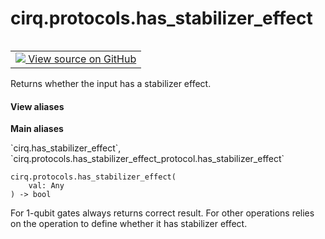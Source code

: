 <div itemscope itemtype="http://developers.google.com/ReferenceObject">
<meta itemprop="name" content="cirq.protocols.has_stabilizer_effect" />
<meta itemprop="path" content="Stable" />
</div>

# cirq.protocols.has_stabilizer_effect

<!-- Insert buttons and diff -->

<table class="tfo-notebook-buttons tfo-api" align="left">

<td>
  <a target="_blank" href="https://github.com/quantumlib/cirq/tree/master/cirq/protocols/has_stabilizer_effect_protocol.py">
    <img src="https://www.tensorflow.org/images/GitHub-Mark-32px.png" />
    View source on GitHub
  </a>
</td>
</table>



Returns whether the input has a stabilizer effect.

<section class="expandable">
  <h4 class="showalways">View aliases</h4>
  <p>
<b>Main aliases</b>
<p>`cirq.has_stabilizer_effect`, `cirq.protocols.has_stabilizer_effect_protocol.has_stabilizer_effect`</p>
</p>
</section>

<pre class="devsite-click-to-copy prettyprint lang-py tfo-signature-link">
<code>cirq.protocols.has_stabilizer_effect(
    val: Any
) -> bool
</code></pre>



<!-- Placeholder for "Used in" -->
For 1-qubit gates always returns correct result. For other operations relies
on the operation to define whether it has stabilizer effect.